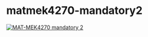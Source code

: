 # matmek4270-mandatory2

[![MAT-MEK4270 mandatory 2](https://github.com/bjorndre/matmek4270-mandatory2/actions/workflows/main.yml/badge.svg)](https://github.com/bjorndre/matmek4270-mandatory2/actions/workflows/main.yml)
